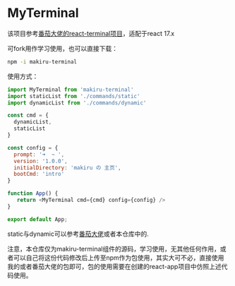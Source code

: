 # MyTerminal

该项目参考[番茄大佬的react-terminal项目](https://github.com/Tomotoes/react-terminal)，适配于react 17.x



可fork用作学习使用，也可以直接下载：

```bash
npm -i makiru-terminal
```

使用方式：

```javascript
import MyTerminal from 'makiru-terminal'
import staticList from './commands/static'
import dynamicList from './commands/dynamic'

const cmd = {
  dynamicList,
  staticList
}

const config = {
  prompt: '➜  ~ ',
  version: '1.0.0',
  initialDirectory: 'makiru の 主页',
  bootCmd: 'intro'
}

function App() {
   return <MyTerminal cmd={cmd} config={config} />
}

export default App;

```

static与dynamic可以参考[番茄大佬](https://github.com/Tomotoes/react-terminal)或者本仓库中的.

注意，本仓库仅为makiru-terminal组件的源码，学习使用，无其他任何作用，或者可以自己将这份代码修改后上传至npm作为包使用，其实大可不必，直接使用我的或者番茄大佬的包即可，包的使用需要在创建的react-app项目中仿照上述代码使用。
